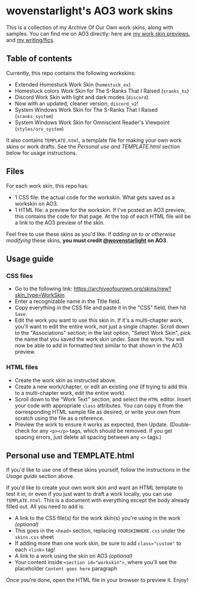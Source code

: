 # wovenstarlight's AO3 work skins

This is a collection of my Archive Of Our Own work skins, along with samples. You can find me on AO3 directly: here are [my work skin previews](https://archiveofourown.org/users/wovenstarlight/pseuds/unpredictableArtist), and [my writing/fics](https://archiveofourown.org/users/wovenstarlight/pseuds/wovenstarlight).

## Table of contents

Currently, this repo contains the following workskins:

- Extended Homestuck Work Skin (`homestuck_ex`)
- Homestuck colors Work Skin for The S-Ranks That I Raised (`sranks_hs`)
- Discord Work Skin with light and dark modes (`discord`)
- Now with an updated, cleaner version, `discord_v2`!
- System Windows Work Skin for The S-Ranks That I Raised (`sranks_system`)
- System Windows Work Skin for Omniscient Reader's Viewpoint (`styles/orv_system`)

It also contains `TEMPLATE.html`, a template file for making your own work skins or work drafts. See the _Personal use and TEMPLATE.html_ section below for usage instructions.

## Files

For each work skin, this repo has:

- 1 CSS file: the actual code for the workskin. What gets saved as a workskin on AO3.
- 1 HTML file: a preview for the workskin. If I've posted an AO3 preview, this contains the code for that page. At the top of each HTML file will be a link to the AO3 preview of the skin.

Feel free to use these skins as you'd like. If _adding on to or otherwise modifying_ these skins, **you must credit [@wovenstarlight](https://archiveofourown.org/users/wovenstarlight) on AO3**.

## Usage guide

### CSS files

- Go to the following link: https://archiveofourown.org/skins/new?skin_type=WorkSkin
- Enter a recognizable name in the Title field.
- Copy everything in the CSS file and paste it in the "CSS" field, then hit `Save`.
- Edit the work you want to use this skin in. If it's a multi-chapter work, you'll want to edit the entire work, not just a single chapter. Scroll down to the "Associations" section; in the last option, "Select Work Skin", pick the name that you saved the work skin under. Save the work. You will now be able to add in formatted text similar to that shown in the AO3 preview.

### HTML files

- Create the work skin as instructed above.
- Create a new work/chapter, or edit an existing one (if trying to add this to a multi-chapter work, edit the entire work).
- Scroll down to the "Work Text" section, and select the `HTML` editor. Insert your code with appropriate `class` attributes. You can copy it from the corresponding HTML sample file as desired, or write your own from scratch using the file as a reference.
- Preview the work to ensure it works as expected, then Update. (Double-check for any `<p></p>` tags, which should be removed. If you get spacing errors, just delete all spacing between any `<>` tags.)

## Personal use and TEMPLATE.html

If you'd like to use one of these skins yourself, follow the instructions in the _Usage guide_ section above.

If you'd like to create your own work skin and want an HTML template to test it in, or even if you just want to draft a work locally, you can use `TEMPLATE.html`. This is a document with everything except the body already filled out. All you need to add is:

- A link to the CSS file(s) for the work skin(s) you're using in the work _(optional)_
- This goes in the `<head>` section, replacing `YOURSKINHERE.css` under the `skins.css` sheet
- If adding more than one work skin, be sure to add `class="custom"` to each `<link>` tag!
- A link to a work using the skin on AO3 _(optional)_
- Your content inside `<section id="workskin">`, where you'll see the placeholder `Content goes here` paragraph

Once you're done, open the HTML file in your browser to preview it. Enjoy!
